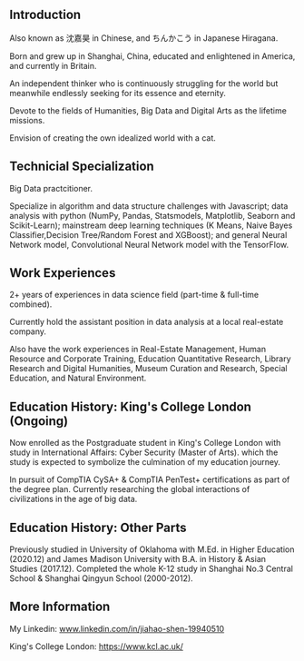 ## Introduction

Also known as 沈嘉昊 in Chinese, and ちんかこう in Japanese Hiragana. 


Born and grew up in Shanghai, China, educated and enlightened in America, and currently in Britain. 


An independent thinker who is continuously struggling for the world but meanwhile endlessly seeking for its essence and eternity. 

Devote to the fields of Humanities, Big Data and Digital Arts as the lifetime missions. 

Envision of creating the own idealized world with a cat. 

## Technicial Specialization

Big Data practcitioner. 

Specialize in algorithm and data structure challenges with Javascript; data analysis with python (NumPy, Pandas, Statsmodels, Matplotlib, Seaborn and Scikit-Learn); 
mainstream deep learning techniques (K Means, Naive Bayes Classifier,Decision Tree/Random Forest and XGBoost); 
and general Neural Network model, Convolutional Neural Network model with the TensorFlow. 

## Work Experiences
2+ years of experiences in data science field (part-time & full-time combined).

Currently hold the assistant position in data analysis at a local real-estate company. 

Also have the work experiences in Real-Estate Management, Human Resource and Corporate Training, Education Quantitative Research, Library Research and Digital Humanities, Museum Curation and Research, Special Education, and Natural Environment.

## Education History: King's College London (Ongoing)
Now enrolled as the Postgraduate student in King's College London with study in International Affairs: Cyber Security (Master of Arts). which the study is expected to symbolize the culmination of my education journey. 

In pursuit of CompTIA CySA+ & CompTIA PenTest+ certifications as part of the degree plan. Currently researching the global interactions of civilizations in the age of big data. 

## Education History: Other Parts

Previously studied in University of Oklahoma with M.Ed. in Higher Education (2020.12) and James Madison University with B.A. in History & Asian Studies (2017.12). Completed the whole K-12 study in Shanghai No.3 Central School & Shanghai Qingyun School (2000-2012).

## More Information

My Linkedin: www.linkedin.com/in/jiahao-shen-19940510

King's College London: https://www.kcl.ac.uk/

